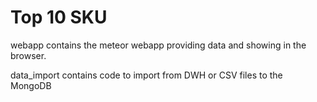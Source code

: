 # Top 10 SKU

webapp contains the meteor webapp providing data and showing in the browser.

data_import contains code to import from DWH or CSV files to the MongoDB
